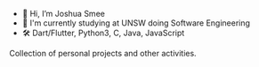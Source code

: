 - 👋 Hi, I’m Joshua Smee
- 🏫 I'm currently studying at UNSW doing Software Engineering
- :hammer_and_wrench: Dart/Flutter, Python3, C, Java, JavaScript

Collection of personal projects and other activities.

<!---
Joja81/Joja81 is a ✨ special ✨ repository because its `README.md` (this file) appears on your GitHub profile.
You can click the Preview link to take a look at your changes.
--->
